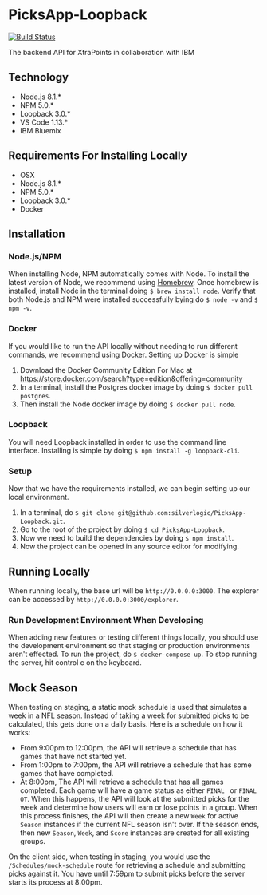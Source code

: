 # PicksApp-Loopback

[![Build Status](https://travis-ci.org/silverlogic/PicksApp-Loopback.svg?branch=master)](https://travis-ci.org/silverlogic/PicksApp-Loopback)

The backend API for XtraPoints in collaboration with IBM

## Technology

* Node.js 8.1.*
* NPM 5.0.*
* Loopback 3.0.*
* VS Code 1.13.*
* IBM Bluemix

## Requirements For Installing Locally

* OSX
* Node.js 8.1.*
* NPM 5.0.*
* Loopback 3.0.*
* Docker

## Installation

### Node.js/NPM
When installing Node, NPM automatically comes with Node. To install the latest version of Node, we recommend using [Homebrew](https://brew.sh/). Once homebrew is installed, install Node in the terminal doing `$ brew install node`. Verify that both Node.js and NPM were installed successfully bying do `$ node -v` and `$ npm -v`.

### Docker
If you would like to run the API locally without needing to run different commands, we recommend using Docker. Setting up Docker is simple

1. Download the Docker Community Edition For Mac at https://store.docker.com/search?type=edition&offering=community
1. In a terminal, install the Postgres docker image by doing `$ docker pull postgres`.
1. Then install the Node docker image by doing `$ docker pull node`.

### Loopback
You will need Loopback installed in order to use the command line interface. Installing is simple by doing `$ npm install -g loopback-cli`.

### Setup
Now that we have the requirements installed, we can begin setting up our local environment. 

1. In a terminal, do `$ git clone git@github.com:silverlogic/PicksApp-Loopback.git`.
1. Go to the root of the project by doing `$ cd PicksApp-Loopback`.
1. Now we need to build the dependencies by doing `$ npm install`.
1. Now the project can be opened in any source editor for modifying.

## Running Locally
When running locally, the base url will be `http://0.0.0.0:3000`. The explorer can be accessed by `http://0.0.0.0:3000/explorer`.

### Run Development Environment When Developing
When adding new features or testing different things locally, you should use the development environment so that staging or production environments aren't effected. To run the project, do `$ docker-compose up`. To stop running the server, hit control c on the keyboard.

## Mock Season
When testing on staging, a static mock schedule is used that simulates a week in a NFL season. Instead of taking a week for submitted picks to be calculated, this gets done on a daily basis. Here is a schedule on how it works:

* From 9:00pm to 12:00pm, the API will retrieve a schedule that has games that have not started yet.
* From 1:00pm to 7:00pm, the API will retrieve a schedule that has some games that have completed.
* At 8:00pm, The API will retrieve a schedule that has all games completed. Each game will have a game status as either `FINAL ` or `FINAL OT`. When this happens, the API will look at the submitted picks for the week and determine how users will earn or lose points in a group. When this process finishes, the API will then create a new `Week` for active `Season` instances if the current NFL season isn't over. If the season ends, then new `Season`, `Week`, and `Score` instances are created for all existing groups.

On the client side, when testing in staging, you would use the `/Schedules/mock-schedule` route for retrieving a schedule and submitting picks against it. You have until 7:59pm to submit picks before the server starts its process at 8:00pm.